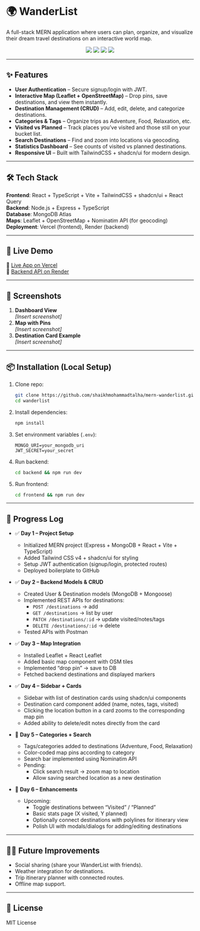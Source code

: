 # 🌍 WanderList  

A full-stack MERN application where users can plan, organize, and visualize their dream travel destinations on an interactive world map.  

<p align="center">
  <img src="https://img.shields.io/badge/MERN-Stack-blue?logo=mongodb&logoColor=white" />
  <img src="https://img.shields.io/badge/TypeScript-Ready-blue?logo=typescript" />
  <img src="https://img.shields.io/badge/TailwindCSS-v4-38B2AC?logo=tailwind-css&logoColor=white" />
  <img src="https://img.shields.io/badge/License-MIT-green" />
</p>

---

## ✨ Features  
- **User Authentication** – Secure signup/login with JWT.  
- **Interactive Map (Leaflet + OpenStreetMap)** – Drop pins, save destinations, and view them instantly.  
- **Destination Management (CRUD)** – Add, edit, delete, and categorize destinations.  
- **Categories & Tags** – Organize trips as Adventure, Food, Relaxation, etc.  
- **Visited vs Planned** – Track places you’ve visited and those still on your bucket list.  
- **Search Destinations** – Find and zoom into locations via geocoding.  
- **Statistics Dashboard** – See counts of visited vs planned destinations.  
- **Responsive UI** – Built with TailwindCSS + shadcn/ui for modern design.  

---

## 🛠️ Tech Stack  
**Frontend**: React + TypeScript + Vite + TailwindCSS + shadcn/ui + React Query  
**Backend**: Node.js + Express + TypeScript  
**Database**: MongoDB Atlas  
**Maps**: Leaflet + OpenStreetMap + Nominatim API (for geocoding)  
**Deployment**: Vercel (frontend), Render (backend)  

---

## 🚀 Live Demo  
🔗 [Live App on Vercel](#)  
🔗 [Backend API on Render](#)  

---

## 📸 Screenshots  
1. **Dashboard View**  
   _[Insert screenshot]_  
2. **Map with Pins**  
   _[Insert screenshot]_  
3. **Destination Card Example**  
   _[Insert screenshot]_  

---

## 📦 Installation (Local Setup)  

1. Clone repo:  
   ```bash
   git clone https://github.com/shaikhmohammadtalha/mern-wanderlist.git
   cd wanderlist
   ```

2. Install dependencies:  
   ```bash
   npm install
   ```

3. Set environment variables (`.env`):  
   ```env
   MONGO_URI=your_mongodb_uri
   JWT_SECRET=your_secret
   ```

4. Run backend:  
   ```bash
   cd backend && npm run dev
   ```

5. Run frontend:  
   ```bash
   cd frontend && npm run dev
   ```

---

## 📅 Progress Log  

- ✅ **Day 1 – Project Setup**  
  - Initialized MERN project (Express + MongoDB + React + Vite + TypeScript)  
  - Added Tailwind CSS v4 + shadcn/ui for styling  
  - Setup JWT authentication (signup/login, protected routes)  
  - Deployed boilerplate to GitHub  

- ✅ **Day 2 – Backend Models & CRUD**  
  - Created User & Destination models (MongoDB + Mongoose)  
  - Implemented REST APIs for destinations:  
    - `POST /destinations` → add  
    - `GET /destinations` → list by user  
    - `PATCH /destinations/:id` → update visited/notes/tags  
    - `DELETE /destinations/:id` → delete  
  - Tested APIs with Postman  

- ✅ **Day 3 – Map Integration**  
  - Installed Leaflet + React Leaflet
  - Added basic map component with OSM tiles
  - Implemented “drop pin” → save to DB
  - Fetched backend destinations and displayed markers  
    
- ✅ **Day 4 – Sidebar + Cards**  
  - Sidebar with list of destination cards using shadcn/ui components  
  - Destination card component added (name, notes, tags, visited)
  - Clicking the location button in a card zooms to the corresponding map pin  
  - Added ability to delete/edit notes directly from the card  

- 🔄 **Day 5 – Categories + Search**  
  - Tags/categories added to destinations (Adventure, Food, Relaxation)  
  - Color-coded map pins according to category  
  - Search bar implemented using Nominatim API  
  - Pending:  
    - Click search result → zoom map to location  
    - Allow saving searched location as a new destination  

- 🔄 **Day 6 – Enhancements**  
  - Upcoming:  
    - Toggle destinations between “Visited” / “Planned”  
    - Basic stats page (X visited, Y planned)  
    - Optionally connect destinations with polylines for itinerary view  
    - Polish UI with modals/dialogs for adding/editing destinations

---

## 🧑‍💻 Future Improvements  
- Social sharing (share your WanderList with friends).  
- Weather integration for destinations.  
- Trip itinerary planner with connected routes.  
- Offline map support.  

---

## 📄 License  
MIT License  
